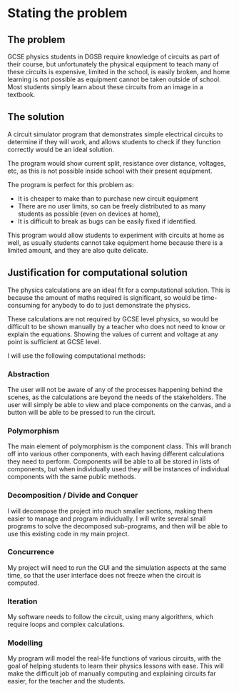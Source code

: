 # Stating the problem


## The problem

GCSE physics students in DGSB require knowledge of circuits as part of their
course, but unfortunately the physical equipment to teach many of these circuits
is expensive, limited in the school, is easily broken, and home learning
is not possible as equipment cannot be taken outside of school. Most students
simply learn about these circuits from an image in a textbook.


## The solution

A circuit simulator program that demonstrates
simple electrical circuits to determine if they will work, and allows students
to check if they function correctly would be an ideal solution.

The program would show current split, resistance
over distance, voltages, etc, as this is not possible inside school with
their present equipment.

The program is perfect for this problem as:

 - It is cheaper to make than to purchase new circuit equipment
 - There are no user limits, so can be freely distributed to as many students as possible (even on devices at home), 
 - It is difficult to break as bugs can be easily fixed if identified.

This program would allow students to experiment with circuits at home as well,
as usually students cannot take equipment home because there is a limited amount,
and they are also quite delicate.


## Justification for computational solution

The physics calculations are an ideal fit for a computational solution.
This is because the amount of maths required is significant, so would be time-consuming for
anybody to do to just demonstrate the physics.

These calculations are not required by GCSE
level physics, so would be difficult to be shown manually by a teacher who does not need to
know or explain the equations. Showing the values of current and voltage at any point is
sufficient at GCSE level.

I will use the following computational methods:

### Abstraction

The user will not be aware of any of the processes happening behind the scenes,
as the calculations are beyond the needs of the stakeholders. The user will simply
be able to view and place components on the canvas, and a button will be able to be pressed
to run the circuit.


### Polymorphism

The main element of polymorphism is the component class. This will branch off
into various other components, with each having different calculations they need
to perform. Components will be able to all be stored in lists of components,
but when individually used they will be instances of individual components with
the same public methods.

### Decomposition / Divide and Conquer

I will decompose the project into much smaller sections, making them easier
to manage and program individually. I will write several small programs to solve the
decomposed sub-programs, and then will be able to use this existing code in
my main project.

### Concurrence

My project will need to run the GUI and the simulation aspects at the same time,
so that the user interface does not freeze when the circuit is computed.

### Iteration

My software needs to follow the circuit, using many algorithms, which require loops
and complex calculations.

### Modelling

My program will model the real-life functions of various circuits, with the goal of
helping students to learn their physics lessons with ease. This will make the difficult
job of manually computing and explaining circuits far easier, for the teacher and
the students.
